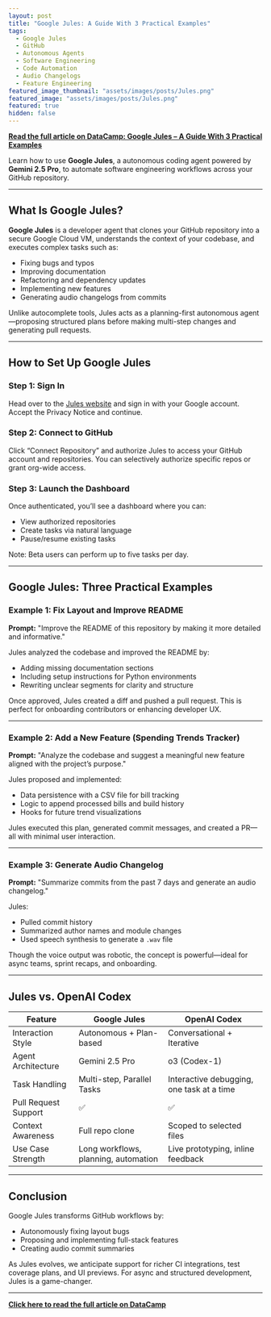 ```yaml
---
layout: post
title: "Google Jules: A Guide With 3 Practical Examples"
tags:
  - Google Jules
  - GitHub
  - Autonomous Agents
  - Software Engineering
  - Code Automation
  - Audio Changelogs
  - Feature Engineering
featured_image_thumbnail: "assets/images/posts/Jules.png"
featured_image: "assets/images/posts/Jules.png"
featured: true
hidden: false
---
```


**[Read the full article on DataCamp: Google Jules – A Guide With 3 Practical Examples](https://www.datacamp.com/tutorial/google-jules)**

Learn how to use **Google Jules**, a autonomous coding agent powered by **Gemini 2.5 Pro**, to automate software engineering workflows across your GitHub repository.

---

## What Is Google Jules?

**Google Jules** is a developer agent that clones your GitHub repository into a secure Google Cloud VM, understands the context of your codebase, and executes complex tasks such as:

- Fixing bugs and typos
- Improving documentation
- Refactoring and dependency updates
- Implementing new features
- Generating audio changelogs from commits

Unlike autocomplete tools, Jules acts as a planning-first autonomous agent—proposing structured plans before making multi-step changes and generating pull requests.

---

## How to Set Up Google Jules

### Step 1: Sign In

Head over to the [Jules website](https://jules.google.com) and sign in with your Google account. Accept the Privacy Notice and continue.

### Step 2: Connect to GitHub

Click “Connect Repository” and authorize Jules to access your GitHub account and repositories. You can selectively authorize specific repos or grant org-wide access.

### Step 3: Launch the Dashboard

Once authenticated, you’ll see a dashboard where you can:

- View authorized repositories
- Create tasks via natural language
- Pause/resume existing tasks

Note: Beta users can perform up to five tasks per day.

---

## Google Jules: Three Practical Examples

### Example 1: Fix Layout and Improve README

**Prompt:** "Improve the README of this repository by making it more detailed and informative."

Jules analyzed the codebase and improved the README by:

- Adding missing documentation sections
- Including setup instructions for Python environments
- Rewriting unclear segments for clarity and structure

Once approved, Jules created a diff and pushed a pull request. This is perfect for onboarding contributors or enhancing developer UX.

---

### Example 2: Add a New Feature (Spending Trends Tracker)

**Prompt:** "Analyze the codebase and suggest a meaningful new feature aligned with the project’s purpose."

Jules proposed and implemented:

- Data persistence with a CSV file for bill tracking
- Logic to append processed bills and build history
- Hooks for future trend visualizations

Jules executed this plan, generated commit messages, and created a PR—all with minimal user interaction.

---

### Example 3: Generate Audio Changelog

**Prompt:** "Summarize commits from the past 7 days and generate an audio changelog."

Jules:

- Pulled commit history
- Summarized author names and module changes
- Used speech synthesis to generate a `.wav` file

Though the voice output was robotic, the concept is powerful—ideal for async teams, sprint recaps, and onboarding.

---

## Jules vs. OpenAI Codex

| Feature               | Google Jules                         | OpenAI Codex                          |
|-----------------------|--------------------------------------|---------------------------------------|
| Interaction Style     | Autonomous + Plan-based              | Conversational + Iterative            |
| Agent Architecture    | Gemini 2.5 Pro                       | o3 (Codex-1)                          |
| Task Handling         | Multi-step, Parallel Tasks           | Interactive debugging, one task at a time |
| Pull Request Support  | ✅                                     | ✅                                     |
| Context Awareness     | Full repo clone                      | Scoped to selected files              |
| Use Case Strength     | Long workflows, planning, automation | Live prototyping, inline feedback     |

---

## Conclusion

Google Jules transforms GitHub workflows by:

- Autonomously fixing layout bugs
- Proposing and implementing full-stack features
- Creating audio commit summaries

As Jules evolves, we anticipate support for richer CI integrations, test coverage plans, and UI previews. For async and structured development, Jules is a game-changer.

---

**[Click here to read the full article on DataCamp](https://www.datacamp.com/tutorial/google-jules)**
